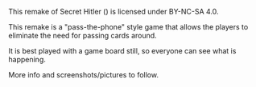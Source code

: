 This remake of Secret Hitler () is licensed under BY-NC-SA 4.0.

This remake is a "pass-the-phone" style game that allows the players to eliminate the need for passing cards around.

It is best played with a game board still, so everyone can see what is happening.

More info and screenshots/pictures to follow.